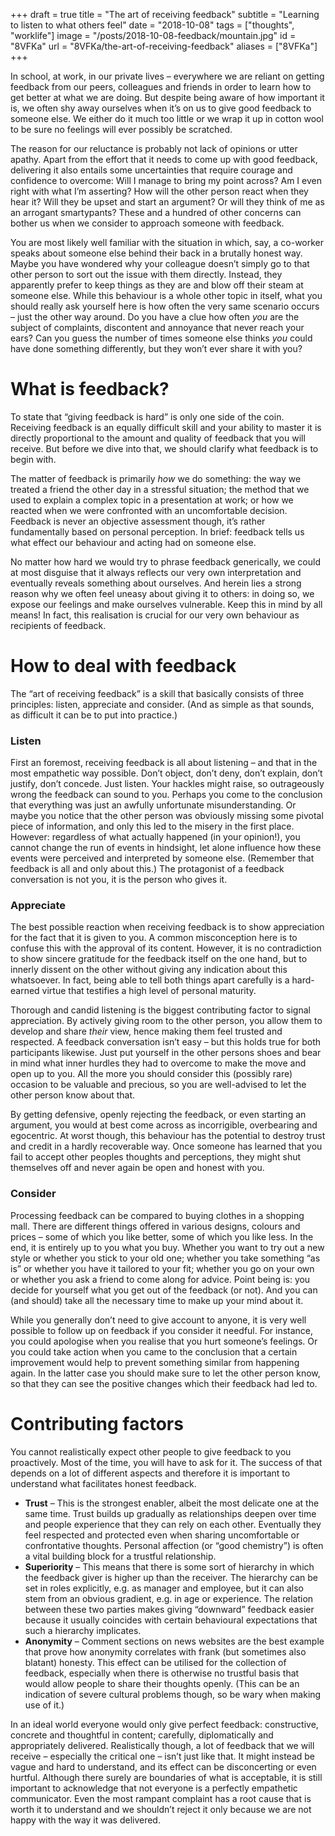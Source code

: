 +++
draft = true
title = "The art of receiving feedback"
subtitle = "Learning to listen to what others feel"
date = "2018-10-08"
tags = ["thoughts", "worklife"]
image = "/posts/2018-10-08-feedback/mountain.jpg"
id = "8VFKa"
url = "8VFKa/the-art-of-receiving-feedback"
aliases = ["8VFKa"]
+++

In school, at work, in our private lives – everywhere we are reliant on getting feedback from our peers, colleagues and friends in order to learn how to get better at what we are doing. But despite being aware of how important it is, we often shy away ourselves when it’s on us to give good feedback to someone else. We either do it much too little or we wrap it up in cotton wool to be sure no feelings will ever possibly be scratched.

The reason for our reluctance is probably not lack of opinions or utter apathy. Apart from the effort that it needs to come up with good feedback, delivering it also entails some uncertainties that require courage and confidence to overcome: Will I manage to bring my point across? Am I even right with what I’m asserting? How will the other person react when they hear it? Will they be upset and start an argument? Or will they think of me as an arrogant smartypants? These and a hundred of other concerns can bother us when we consider to approach someone with feedback.

You are most likely well familiar with the situation in which, say, a co-worker speaks about someone else behind their back in a brutally honest way. Maybe you have wondered why your colleague doesn’t simply go to that other person to sort out the issue with them directly. Instead, they apparently prefer to keep things as they are and blow off their steam at someone else. While this behaviour is a whole other topic in itself, what you should really ask yourself here is how often the very same scenario occurs – just the other way around. Do you have a clue how often *you* are the subject of complaints, discontent and annoyance that never reach your ears? Can you guess the number of times someone else thinks *you* could have done something differently, but they won’t ever share it with you?

# What is feedback?

To state that “giving feedback is hard” is only one side of the coin. Receiving feedback is an equally difficult skill and your ability to master it is directly proportional to the amount and quality of feedback that you will receive. But before we dive into that, we should clarify what feedback is to begin with.

The matter of feedback is primarily *how* we do something: the way we treated a friend the other day in a stressful situation; the method that we used to explain a complex topic in a presentation at work; or how we reacted when we were confronted with an uncomfortable decision. Feedback is never an objective assessment though, it’s rather fundamentally based on personal perception. In brief: feedback tells us what effect our behaviour and acting had on someone else.

No matter how hard we would try to phrase feedback generically, we could at most disguise that it always reflects our very own interpretation and eventually reveals something about ourselves. And herein lies a strong reason why we often feel uneasy about giving it to others: in doing so, we expose our feelings and make ourselves vulnerable. Keep this in mind by all means! In fact, this realisation is crucial for our very own behaviour as recipients of feedback.

# How to deal with feedback

The “art of receiving feedback” is a skill that basically consists of three principles: listen, appreciate and consider. (And as simple as that sounds, as difficult it can be to put into practice.)

### Listen
First an foremost, receiving feedback is all about listening – and that in the most empathetic way possible. Don’t object, don’t deny, don’t explain, don’t justify, don’t concede. Just listen. Your hackles might raise, so outrageously wrong the feedback can sound to you. Perhaps you come to the conclusion that everything was just an awfully unfortunate misunderstanding. Or maybe you notice that the other person was obviously missing some pivotal piece of information, and only this led to the misery in the first place. However: regardless of what actually happened (in your opinion!), you cannot change the run of events in hindsight, let alone influence how these events were perceived and interpreted by someone else. (Remember that feedback is all and only about this.) The protagonist of a feedback conversation is not you, it is the person who gives it.

### Appreciate
The best possible reaction when receiving feedback is to show appreciation for the fact that it is given to you. A common misconception here is to confuse this with the approval of its content. However, it is no contradiction to show sincere gratitude for the feedback itself on the one hand, but to innerly dissent on the other without giving any indication about this whatsoever. In fact, being able to tell both things apart carefully is a hard-earned virtue that testifies a high level of personal maturity.

Thorough and candid listening is the biggest contributing factor to signal appreciation. By actively giving room to the other person, you allow them to develop and share *their* view, hence making them feel trusted and respected. A feedback conversation isn’t easy – but this holds true for both participants likewise. Just put yourself in the other persons shoes and bear in mind what inner hurdles they had to overcome to make the move and open up to you. All the more you should consider this (possibly rare) occasion to be valuable and precious, so you are well-advised to let the other person know about that.

By getting defensive, openly rejecting the feedback, or even starting an argument, you would at best come across as incorrigible, overbearing and egocentric. At worst though, this behaviour has the potential to destroy trust and credit in a hardly recoverable way. Once someone has learned that you fail to accept other peoples thoughts and perceptions, they might shut themselves off and never again be open and honest with you.

### Consider
Processing feedback can be compared to buying clothes in a shopping mall. There are different things offered in various designs, colours and prices – some of which you like better, some of which you like less. In the end, it is entirely up to you what you buy. Whether you want to try out a new style or whether you stick to your old one; whether you take something “as is” or whether you have it tailored to your fit; whether you go on your own or whether you ask a friend to come along for advice. Point being is: you decide for yourself what you get out of the feedback (or not). And you can (and should) take all the necessary time to make up your mind about it.

While you generally don’t need to give account to anyone, it is very well possible to follow up on feedback if you consider it needful. For instance, you could apologise when you realise that you hurt someone’s feelings. Or you could take action when you came to the conclusion that a certain improvement would help to prevent something similar from happening again. In the latter case you should make sure to let the other person know, so that they can see the positive changes which their feedback had led to.

# Contributing factors

You cannot realistically expect other people to give feedback to you proactively. Most of the time, you will have to ask for it. The success of that depends on a lot of different aspects and therefore it is important to understand what facilitates honest feedback.

- **Trust** – This is the strongest enabler, albeit the most delicate one at the same time. Trust builds up gradually as relationships deepen over time and people experience that they can rely on each other. Eventually they feel respected and protected even when sharing uncomfortable or confrontative thoughts. Personal affection (or “good chemistry”) is often a vital building block for a trustful relationship.
- **Superiority** – This means that there is some sort of hierarchy in which the feedback giver is higher up than the receiver. The hierarchy can be set in roles explicitly, e.g. as manager and employee, but it can also stem from an obvious gradient, e.g. in age or experience. The relation between these two parties makes giving “downward” feedback easier because it usually coincides with certain behavioural expectations that such a hierarchy implicates.
- **Anonymity** – Comment sections on news websites are the best example that prove how anonymity correlates with frank (but sometimes also blatant) honesty. This effect can be utilised for the collection of feedback, especially when there is otherwise no trustful basis that would allow people to share their thoughts openly. (This can be an indication of severe cultural problems though, so be wary when making use of it.)

In an ideal world everyone would only give perfect feedback: constructive, concrete and thoughtful in content; carefully, diplomatically and appropriately delivered. Realistically though, a lot of feedback that we will receive – especially the critical one – isn’t just like that. It might instead be vague and hard to understand, and its effect can be disconcerting or even hurtful. Although there surely are boundaries of what is acceptable, it is still important to acknowledge that not everyone is a perfectly empathetic communicator. Even the most rampant complaint has a root cause that is worth it to understand and we shouldn’t reject it only because we are not happy with the way it was delivered.
